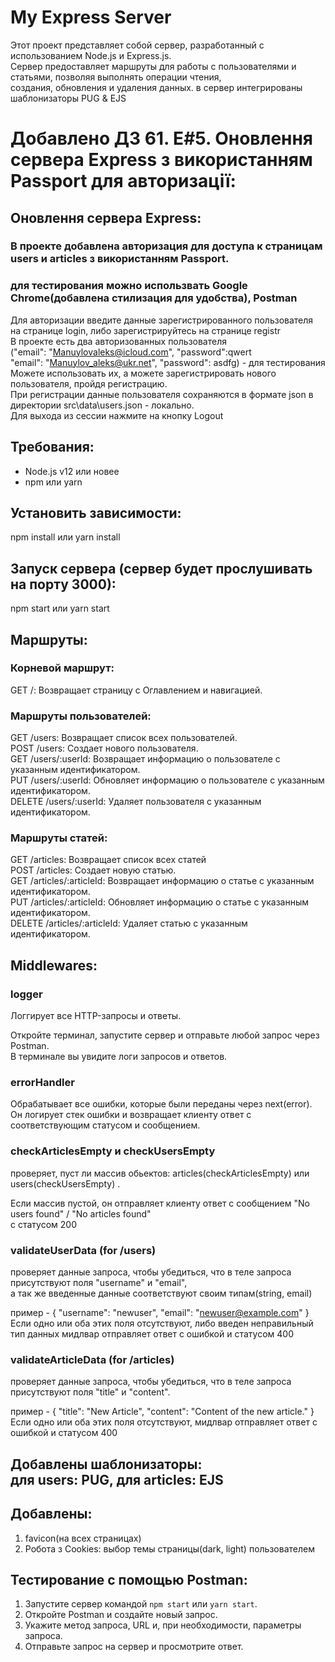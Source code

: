 # My Express Server

Этот проект представляет собой сервер, разработанный с использованием Node.js и Express.js.<br>
Сервер предоставляет маршруты для работы с пользователями и статьями, позволяя выполнять операции чтения,<br>
создания, обновления и удаления данных. в сервер интегрированы шаблонизаторы PUG & EJS

# Добавлено ДЗ 61. E#5. Оновлення сервера Express з використанням Passport для авторизації:

## Оновлення сервера Express:

### В проекте добавлена авторизация для доступа к страницам users и articles з використанням Passport.

### для тестирования можно использвать Google Chrome(добавлена стилизация для удобства), Postman

Для авторизации введите данные зарегистрированного пользователя на странице login, либо зарегистрируйтесь на странице registr<br>
В проекте есть два авторизованных пользователя<br>
("email": "Manuylovaleks@icloud.com", "password":qwert<br>
"email": "Manuylov_aleks@ukr.net", "password": asdfg) - для тестирования<br>
Можете использовать их, а можете зарегистрировать нового пользователя, пройдя регистрацию.<br>
При регистрации данные пользователя сохраняются в формате json в директории src\data\users.json - локально.<br>
Для выхода из сессии нажмите на кнопку Logout

## Требования:

- Node.js v12 или новее<br>
- npm или yarn

## Установить зависимости:

npm install или yarn install

## Запуск сервера (cервер будет прослушивать на порту 3000):

npm start или yarn start

## Маршруты:

### Корневой маршрут:

GET /: Возвращает страницу с Оглавлением и навигацией.

### Маршруты пользователей:

GET /users: Возвращает список всех пользователей.<br>
POST /users: Создает нового пользователя.<br>
GET /users/:userId: Возвращает информацию о пользователе с указанным идентификатором.<br>
PUT /users/:userId: Обновляет информацию о пользователе с указанным идентификатором.<br>
DELETE /users/:userId: Удаляет пользователя с указанным идентификатором.<br>

### Маршруты статей:

GET /articles: Возвращает список всех статей <br>
POST /articles: Создает новую статью.<br>
GET /articles/:articleId: Возвращает информацию о статье с указанным идентификатором.<br>
PUT /articles/:articleId: Обновляет информацию о статье с указанным идентификатором.<br>
DELETE /articles/:articleId: Удаляет статью с указанным идентификатором.<br>

## Middlewares:

### logger

Логгирует все HTTP-запросы и ответы.<br>

Откройте терминал, запустите сервер и отправьте любой запрос через Postman.<br>
В терминале вы увидите логи запросов и ответов.<br>

### errorHandler

Обрабатывает все ошибки, которые были переданы через next(error).<br>
Он логирует стек ошибки и возвращает клиенту ответ с соответствующим статусом и сообщением.<br>

### checkArticlesEmpty и checkUsersEmpty

проверяет, пуст ли массив обьектов: articles(checkArticlesEmpty) или users(checkUsersEmpty) .<br>

Если массив пустой, он отправляет клиенту ответ с сообщением "No users found" / "No articles found"<br>
c статусом 200

### validateUserData (for /users)

проверяет данные запроса, чтобы убедиться, что в теле запроса присутствуют поля "username" и "email",<br>
а так же введенные данные соответствуют своим типам(string, email)

пример - {
"username": "newuser",
"email": "newuser@example.com"
}
Если одно или оба этих поля отсутствуют, либо введен неправильный тип данных мидлвар отправляет ответ с ошибкой и статусом 400<br>

### validateArticleData (for /articles)

проверяет данные запроса, чтобы убедиться, что в теле запроса присутствуют поля "title" и "content".<br>

пример - {
"title": "New Article",
"content": "Content of the new article."
}
Если одно или оба этих поля отсутствуют, мидлвар отправляет ответ с ошибкой и статусом 400<br>

## Добавлены шаблонизаторы:<br> для users: PUG, для articles: EJS

## Добавлены:<br>

1. favicon(на всех страницах)<br>
2. Робота з Cookies: выбор темы страницы(dark, light) пользователем

## Тестирование с помощью Postman:

1. Запустите сервер командой `npm start` или `yarn start`.<br>
2. Откройте Postman и создайте новый запрос.<br>
3. Укажите метод запроса, URL и, при необходимости, параметры запроса.<br>
4. Отправьте запрос на сервер и просмотрите ответ.<br>
